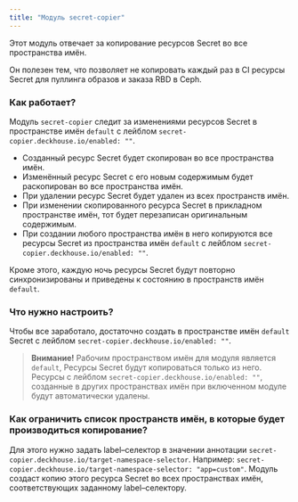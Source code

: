 ```yaml
---
title: "Модуль secret-copier"
---
```

 
Этот модуль отвечает за копирование ресурсов Secret во все пространства имён.

Он полезен тем, что позволяет не копировать каждый раз в CI ресурсы Secret для пуллинга образов и заказа RBD в Ceph.

### Как работает?

Модуль `secret-copier` следит за изменениями ресурсов Secret в пространстве имён `default` с лейблом `secret-copier.deckhouse.io/enabled: ""`.
* Созданный ресурс Secret будет скопирован во все пространства имён.
* Изменённый ресурс Secret с его новым содержимым будет раскопирован во все пространства имён.
* При удалении ресурс Secret будет удален из всех пространств имён.
* При изменении скопированного ресурса Secret в прикладном пространстве имён, тот будет перезаписан оригинальным содержимым.
* При создании любого пространства имён в него копируются все ресурсы Secret из пространства имён `default` с лейблом `secret-copier.deckhouse.io/enabled: ""`.

Кроме этого, каждую ночь ресурсы Secret будут повторно синхронизированы и приведены к состоянию в пространств имён `default`.

### Что нужно настроить?

Чтобы все заработало, достаточно создать в пространстве имён `default` Secret с лейблом `secret-copier.deckhouse.io/enabled: ""`.

> **Внимание!** Рабочим пространством имён для модуля является `default`, Ресурсы Secret будут копироваться только из него. Ресурсы с лейблом `secret-copier.deckhouse.io/enabled: ""`, созданные в других пространствах имён при включенном модуле будут автоматически удалены.

### Как ограничить список пространств имён, в которые будет производиться копирование?

Для этого нужно задать label–селектор в значении аннотации `secret-copier.deckhouse.io/target-namespace-selector`. Например: `secret-copier.deckhouse.io/target-namespace-selector: "app=custom"`. Модуль создаст копию этого ресурса Secret во всех пространствах имён, соответствующих заданному label–селектору.
